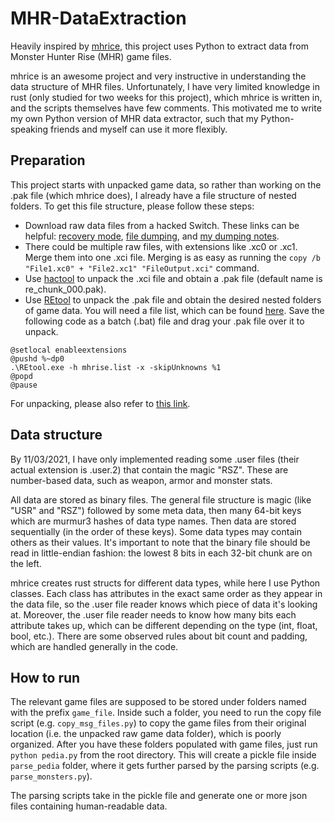 # MHR-DataExtraction
Heavily inspired by [mhrice](https://github.com/wwylele/mhrice), this project uses Python to extract data from Monster Hunter Rise (MHR) game files.

mhrice is an awesome project and very instructive in understanding the data structure of MHR files. Unfortunately, I have very limited knowledge in rust (only studied for two weeks for this project), which mhrice is written in, and the scripts themselves have few comments. This motivated me to write my own Python version of MHR data extractor, such that my Python-speaking friends and myself can use it more flexibly. 

## Preparation
This project starts with unpacked game data, so rather than working on the .pak file (which mhrice does), I already have a file structure of nested folders. To get this file structure, please follow these steps:

* Download raw data files from a hacked Switch. These links can be helpful: [recovery mode](https://www.youtube.com/watch?v=3-UeB_enPrM), [file dumping](https://yuzu-emu.org/help/quickstart/#dumping-cartridge-games), and [my dumping notes](HOW_TO_DUMP.md).
* There could be multiple raw files, with extensions like .xc0 or .xc1. Merge them into one .xci file. Merging is as easy as running the `copy /b "File1.xc0" + "File2.xc1" "FileOutput.xci"` command.
* Use [hactool](https://github.com/SciresM/hactool) to unpack the .xci file and obtain a .pak file (default name is re_chunk_000.pak).
* Use [REtool](https://residentevilmodding.boards.net/thread/10567/pak-tex-editing-tool) to unpack the .pak file and obtain the desired nested folders of game data. You will need a file list, which can be found [here](https://raw.githubusercontent.com/mhvuze/MonsterHunterRiseModding/main/files/mhrise.list). Save the following code as a batch (.bat) file and drag your .pak file over it to unpack.
```
@setlocal enableextensions
@pushd %~dp0
.\REtool.exe -h mhrise.list -x -skipUnknowns %1
@popd
@pause
```

For unpacking, please also refer to [this link](https://github.com/mhvuze/MonsterHunterRiseModding/wiki/Extracting-Game-Files).

## Data structure
By 11/03/2021, I have only implemented reading some .user files (their actual extension is .user.2) that contain the magic "RSZ". These are number-based data, such as weapon, armor and monster stats.

All data are stored as binary files. The general file structure is magic (like "USR" and "RSZ") followed by some meta data, then many 64-bit keys which are murmur3 hashes of data type names. Then data are stored sequentially (in the order of these keys). Some data types may contain others as their values. It's important to note that the binary file should be read in little-endian fashion: the lowest 8 bits in each 32-bit chunk are on the left.

mhrice creates rust structs for different data types, while here I use Python classes. Each class has attributes in the exact same order as they appear in the data file, so the .user file reader knows which piece of data it's looking at. Moreover, the .user file reader needs to know how many bits each attribute takes up, which can be different depending on the type (int, float, bool, etc.). There are some observed rules about bit count and padding, which are handled generally in the code.

## How to run
The relevant game files are supposed to be stored under folders named with the prefix `game_file`. Inside such a folder, you need to run the copy file script (e.g. `copy_msg_files.py`) to copy the game files from their original location (i.e. the unpacked raw game data folder), which is poorly organized. After you have these folders populated with game files, just run `python pedia.py` from the root directory. This will create a pickle file inside `parse_pedia` folder, where it gets further parsed by the parsing scripts (e.g. `parse_monsters.py`).

The parsing scripts take in the pickle file and generate one or more json files containing human-readable data.
